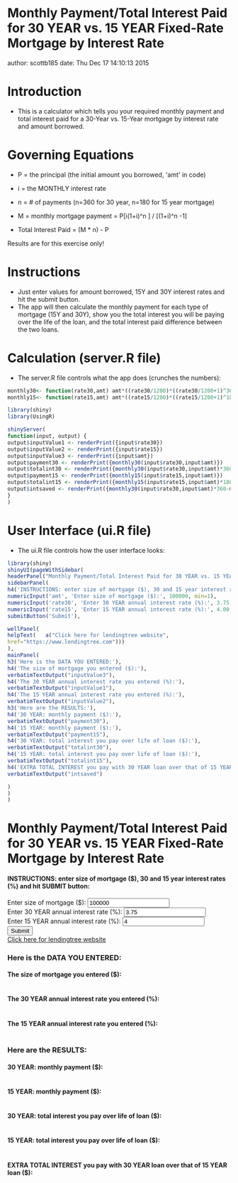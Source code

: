 Monthly Payment/Total Interest Paid for 30 YEAR vs. 15 YEAR Fixed-Rate Mortgage by Interest Rate
========================================================
author: scottb185
date: Thu Dec 17 14:10:13 2015


Introduction
========================================================

- This is a calculator which tells you your required monthly payment and total 
interest paid for a 30-Year vs. 15-Year mortgage by interest rate and amount borrowed.


Governing Equations
========================================================

- P = the principal (the initial amount you borrowed, 'amt' in code)
- i = the MONTHLY interest rate 
- n = # of payments (n=360 for 30 year, n=180 for 15 year mortgage) 

- M = monthly mortgage payment = P[i(1+i)^n ] / [(1+i)^n -1]
- Total Interest Paid = (M * n) - P  


Results are for this exercise only!    


Instructions 
======================================================== 

- Just enter values for amount borrowed, 15Y and 30Y interest rates and hit the 
submit button.
- The app will then calculate the monthly payment for each type
of mortgage (15Y and 30Y), show you the total interest you will be paying 
over the life of the loan, and the total interest paid difference between the 
two loans.  



Calculation (server.R file) 
======================================================== 

- The server.R file controls what the app does (crunches the numbers):  


```r
monthly30<- function(rate30,amt) amt*((rate30/1200)*((rate30/1200+1)^360))/(((rate30/1200+1)^360)-1) 
monthly15<- function(rate15,amt) amt*((rate15/1200)*((rate15/1200+1)^180))/(((rate15/1200+1)^180)-1) 

library(shiny) 
library(UsingR) 

shinyServer( 
function(input, output) { 
output$inputValue1 <- renderPrint({input$rate30})
output$inputValue2 <- renderPrint({input$rate15})
output$inputValue3 <- renderPrint({input$amt})
output$payment30 <- renderPrint({monthly30(input$rate30,input$amt)})
output$totalint30 <- renderPrint({monthly30(input$rate30,input$amt)*360-(input$amt)})
output$payment15 <- renderPrint({monthly15(input$rate15,input$amt)})
output$totalint15 <- renderPrint({monthly15(input$rate15,input$amt)*180-(input$amt)})
output$intsaved <- renderPrint({monthly30(input$rate30,input$amt)*360-monthly15(input$rate15,input$amt)*180})
}
) 
```


User Interface (ui.R file)
========================================================
- The ui.R file controls how the user interface looks:


```r
library(shiny)
shinyUI(pageWithSidebar( 
headerPanel("Monthly Payment/Total Interest Paid for 30 YEAR vs. 15 YEAR Fixed-Rate Mortgage by Interest Rate"), 
sidebarPanel( 
h4('INSTRUCTIONS: enter size of mortgage ($), 30 and 15 year interest rates (%) and hit SUBMIT button:'), 
numericInput('amt', 'Enter size of mortgage ($):', 100000, min=1), 
numericInput('rate30', 'Enter 30 YEAR annual interest rate (%):', 3.75, min=0.01), 
numericInput('rate15', 'Enter 15 YEAR annual interest rate (%):', 4.00, min=0.01), 
submitButton('Submit'),

wellPanel( 
helpText(   a("Click here for lendingtree website", 
href="https://www.lendingtree.com")))
), 
mainPanel( 
h3('Here is the DATA YOU ENTERED:'), 
h4('The size of mortgage you entered ($):'),
verbatimTextOutput("inputValue3"),
h4('The 30 YEAR annual interest rate you entered (%):'),
verbatimTextOutput("inputValue1"),
h4('The 15 YEAR annual interest rate you entered (%):'),
verbatimTextOutput("inputValue2"),
h3('Here are the RESULTS:'), 
h4('30 YEAR: monthly payment ($):'), 
verbatimTextOutput("payment30"),
h4('15 YEAR: monthly payment ($):'), 
verbatimTextOutput("payment15"),
h4('30 YEAR: total interest you pay over life of loan ($):'), 
verbatimTextOutput("totalint30"),
h4('15 YEAR: total interest you pay over life of loan ($):'), 
verbatimTextOutput("totalint15"),
h4('EXTRA TOTAL INTEREST you pay with 30 YEAR loan over that of 15 YEAR loan ($):'), 
verbatimTextOutput("intsaved")

) 
)
)
```

<!--html_preserve--><div class="container-fluid">
<div class="row">
<div class="col-sm-12">
<h1>Monthly Payment/Total Interest Paid for 30 YEAR vs. 15 YEAR Fixed-Rate Mortgage by Interest Rate</h1>
</div>
</div>
<div class="row">
<div class="col-sm-4">
<form class="well">
<h4>INSTRUCTIONS: enter size of mortgage ($), 30 and 15 year interest rates (%) and hit SUBMIT button:</h4>
<div class="form-group shiny-input-container">
<label for="amt">Enter size of mortgage ($):</label>
<input id="amt" type="number" class="form-control" value="100000" min="1"/>
</div>
<div class="form-group shiny-input-container">
<label for="rate30">Enter 30 YEAR annual interest rate (%):</label>
<input id="rate30" type="number" class="form-control" value="3.75" min="0.01"/>
</div>
<div class="form-group shiny-input-container">
<label for="rate15">Enter 15 YEAR annual interest rate (%):</label>
<input id="rate15" type="number" class="form-control" value="4" min="0.01"/>
</div>
<div>
<button type="submit" class="btn btn-primary">Submit</button>
</div>
<div class="well">
<span class="help-block">
<a href="https://www.lendingtree.com">Click here for lendingtree website</a>
</span>
</div>
</form>
</div>
<div class="col-sm-8">
<h3>Here is the DATA YOU ENTERED:</h3>
<h4>The size of mortgage you entered ($):</h4>
<pre id="inputValue3" class="shiny-text-output"></pre>
<h4>The 30 YEAR annual interest rate you entered (%):</h4>
<pre id="inputValue1" class="shiny-text-output"></pre>
<h4>The 15 YEAR annual interest rate you entered (%):</h4>
<pre id="inputValue2" class="shiny-text-output"></pre>
<h3>Here are the RESULTS:</h3>
<h4>30 YEAR: monthly payment ($):</h4>
<pre id="payment30" class="shiny-text-output"></pre>
<h4>15 YEAR: monthly payment ($):</h4>
<pre id="payment15" class="shiny-text-output"></pre>
<h4>30 YEAR: total interest you pay over life of loan ($):</h4>
<pre id="totalint30" class="shiny-text-output"></pre>
<h4>15 YEAR: total interest you pay over life of loan ($):</h4>
<pre id="totalint15" class="shiny-text-output"></pre>
<h4>EXTRA TOTAL INTEREST you pay with 30 YEAR loan over that of 15 YEAR loan ($):</h4>
<pre id="intsaved" class="shiny-text-output"></pre>
</div>
</div>
</div><!--/html_preserve-->


